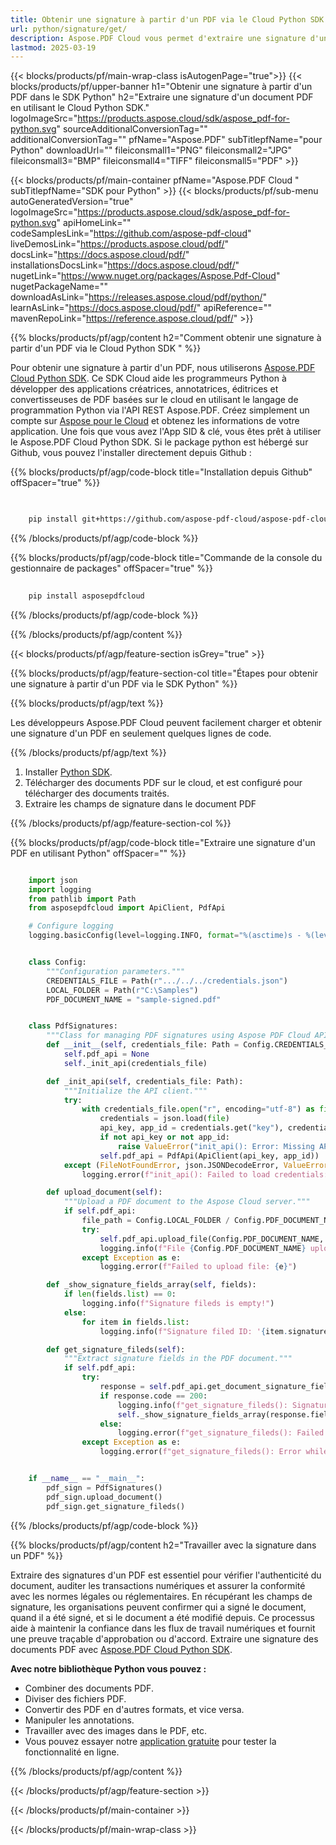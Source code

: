 ```yaml
---
title: Obtenir une signature à partir d'un PDF via le Cloud Python SDK
url: python/signature/get/
description: Aspose.PDF Cloud vous permet d'extraire une signature d'un document PDF. Consultez le code source Python pour obtenir une signature à partir d'un fichier PDF.
lastmod: 2025-03-19
---
```


{{< blocks/products/pf/main-wrap-class isAutogenPage="true">}}
{{< blocks/products/pf/upper-banner h1="Obtenir une signature à partir d'un PDF dans le SDK Python" h2="Extraire une signature d'un document PDF en utilisant le Cloud Python SDK." logoImageSrc="https://products.aspose.cloud/sdk/aspose_pdf-for-python.svg" sourceAdditionalConversionTag="" additionalConversionTag="" pfName="Aspose.PDF" subTitlepfName="pour Python" downloadUrl="" fileiconsmall1="PNG" fileiconsmall2="JPG" fileiconsmall3="BMP" fileiconsmall4="TIFF" fileiconsmall5="PDF" >}}

{{< blocks/products/pf/main-container pfName="Aspose.PDF Cloud " subTitlepfName="SDK pour Python" >}}
{{< blocks/products/pf/sub-menu autoGeneratedVersion="true" logoImageSrc="https://products.aspose.cloud/sdk/aspose_pdf-for-python.svg" apiHomeLink="" codeSamplesLink="https://github.com/aspose-pdf-cloud" liveDemosLink="https://products.aspose.cloud/pdf/" docsLink="https://docs.aspose.cloud/pdf/" installationsDocsLink="https://docs.aspose.cloud/pdf/" nugetLink="https://www.nuget.org/packages/Aspose.Pdf-Cloud" nugetPackageName="" downloadAsLink="https://releases.aspose.cloud/pdf/python/" learnAsLink="https://docs.aspose.cloud/pdf/" apiReference="" mavenRepoLink="https://reference.aspose.cloud/pdf/" >}}

{{% blocks/products/pf/agp/content h2="Comment obtenir une signature à partir d'un PDF via le Cloud Python SDK " %}}

Pour obtenir une signature à partir d'un PDF, nous utiliserons
[Aspose.PDF Cloud Python SDK](https://products.aspose.cloud/pdf/python/). Ce SDK Cloud aide les programmeurs Python à développer des applications créatrices, annotatrices, éditrices et convertisseuses de PDF basées sur le cloud en utilisant le langage de programmation Python via l'API REST Aspose.PDF. Créez simplement un compte sur [Aspose pour le Cloud](https://dashboard.aspose.cloud/#/apps) et obtenez les informations de votre application. Une fois que vous avez l'App SID & clé, vous êtes prêt à utiliser le Aspose.PDF Cloud Python SDK. Si le package python est hébergé sur Github, vous pouvez l'installer directement depuis Github :

{{% blocks/products/pf/agp/code-block title="Installation depuis Github" offSpacer="true" %}}

```bash

     
    pip install git+https://github.com/aspose-pdf-cloud/aspose-pdf-cloud-python.git


```

{{% /blocks/products/pf/agp/code-block %}}

{{% blocks/products/pf/agp/code-block title="Commande de la console du gestionnaire de packages" offSpacer="true" %}}

```bash
     
    pip install asposepdfcloud

```

{{% /blocks/products/pf/agp/code-block %}}

{{% /blocks/products/pf/agp/content %}}

{{< blocks/products/pf/agp/feature-section isGrey="true" >}}

{{% blocks/products/pf/agp/feature-section-col title="Étapes pour obtenir une signature à partir d'un PDF via le SDK Python" %}}

{{% blocks/products/pf/agp/text %}}

Les développeurs Aspose.PDF Cloud peuvent facilement charger et obtenir une signature d'un PDF en seulement quelques lignes de code.

{{% /blocks/products/pf/agp/text %}}

1. Installer [Python SDK](https://pypi.org/project/asposepdfcloud/).
1. Télécharger des documents PDF sur le cloud, et est configuré pour télécharger des documents traités.
1. Extraire les champs de signature dans le document PDF

{{% /blocks/products/pf/agp/feature-section-col %}}

{{% blocks/products/pf/agp/code-block title="Extraire une signature d'un PDF en utilisant Python" offSpacer="" %}}

```python

    import json
    import logging
    from pathlib import Path
    from asposepdfcloud import ApiClient, PdfApi

    # Configure logging
    logging.basicConfig(level=logging.INFO, format="%(asctime)s - %(levelname)s - %(message)s")


    class Config:
        """Configuration parameters."""
        CREDENTIALS_FILE = Path(r".../../../credentials.json")
        LOCAL_FOLDER = Path(r"C:\Samples")
        PDF_DOCUMENT_NAME = "sample-signed.pdf"


    class PdfSignatures:
        """Class for managing PDF signatures using Aspose PDF Cloud API."""
        def __init__(self, credentials_file: Path = Config.CREDENTIALS_FILE):
            self.pdf_api = None
            self._init_api(credentials_file)

        def _init_api(self, credentials_file: Path):
            """Initialize the API client."""
            try:
                with credentials_file.open("r", encoding="utf-8") as file:
                    credentials = json.load(file)
                    api_key, app_id = credentials.get("key"), credentials.get("id")
                    if not api_key or not app_id:
                        raise ValueError("init_api(): Error: Missing API keys in the credentials file.")
                    self.pdf_api = PdfApi(ApiClient(api_key, app_id))
            except (FileNotFoundError, json.JSONDecodeError, ValueError) as e:
                logging.error(f"init_api(): Failed to load credentials: {e}")

        def upload_document(self):
            """Upload a PDF document to the Aspose Cloud server."""
            if self.pdf_api:
                file_path = Config.LOCAL_FOLDER / Config.PDF_DOCUMENT_NAME
                try:
                    self.pdf_api.upload_file(Config.PDF_DOCUMENT_NAME, str(file_path))
                    logging.info(f"File {Config.PDF_DOCUMENT_NAME} uploaded successfully.")
                except Exception as e:
                    logging.error(f"Failed to upload file: {e}")

        def _show_signature_fields_array(self, fields):
            if len(fields.list) == 0:
                logging.info(f"Signature fileds is empty!")
            else:
                for item in fields.list:
                    logging.info(f"Signature filed ID: '{item.signature.contact}'")

        def get_signature_fileds(self):
            """Extract signature fields in the PDF document."""
            if self.pdf_api:          
                try:
                    response = self.pdf_api.get_document_signature_fields(Config.PDF_DOCUMENT_NAME)
                    if response.code == 200:
                        logging.info(f"get_signature_fileds(): Signature fields successfully extracted in to the '{Config.PDF_DOCUMENT_NAME}' documen:")
                        self._show_signature_fields_array(response.fields)
                    else:
                        logging.error(f"get_signature_fileds(): Failed to extract signatures in the document. Response code: {response.code}")
                except Exception as e:
                    logging.error(f"get_signature_fileds(): Error while extrcting signature: {e}")


    if __name__ == "__main__":
        pdf_sign = PdfSignatures()
        pdf_sign.upload_document()
        pdf_sign.get_signature_fileds()
```

{{% /blocks/products/pf/agp/code-block %}}

{{% blocks/products/pf/agp/content h2="Travailler avec la signature dans un PDF" %}}

Extraire des signatures d'un PDF est essentiel pour vérifier l'authenticité du document, auditer les transactions numériques et assurer la conformité avec les normes légales ou réglementaires. En récupérant les champs de signature, les organisations peuvent confirmer qui a signé le document, quand il a été signé, et si le document a été modifié depuis. Ce processus aide à maintenir la confiance dans les flux de travail numériques et fournit une preuve traçable d'approbation ou d'accord.
Extraire une signature des documents PDF avec [Aspose.PDF Cloud Python SDK](https://products.aspose.cloud/pdf/python/).

**Avec notre bibliothèque Python vous pouvez :**

+ Combiner des documents PDF.
+ Diviser des fichiers PDF.
+ Convertir des PDF en d'autres formats, et vice versa.
+ Manipuler les annotations.
+ Travailler avec des images dans le PDF, etc.
+ Vous pouvez essayer notre [application gratuite](https://products.aspose.app/pdf/family) pour tester la fonctionnalité en ligne.

{{% /blocks/products/pf/agp/content %}}

{{< /blocks/products/pf/agp/feature-section >}}

{{< /blocks/products/pf/main-container >}}

{{< /blocks/products/pf/main-wrap-class >}}

